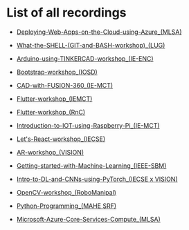 # List of all recordings

* [Deploying-Web-Apps-on-the-Cloud-using-Azure_(MLSA)](Support_Files/Deploying-Web-Apps-on-the-Cloud-using-Azure_(MLSA).md)

* [What-the-SHELL-(GIT-and-BASH-workshop)_(LUG)](Support_Files/What-the-SHELL-(GIT-and-BASH-workshop)_(LUG).md)

* [Arduino-using-TINKERCAD-workshop_(IE-ENC)](Support_Files/Arduino-using-TINKERCAD-workshop_(IE-ENC).md*)

* [Bootstrap-workshop_(IOSD)](Support_Files/Bootstrap-workshop_(IOSD).md)

* [CAD-with-FUSION-360_(IE-MCT)](Support_Files/CAD-with-FUSION-360_(IE-MCT).md)

* [Flutter-workshop_(IEMCT)](Support_Files/Flutter-workshop_(IEMCT).md)

* [Flutter-workshop_(RnC)](Support_Files/Flutter-workshop_(RnC).md)

* [Introduction-to-IOT-using-Raspberry-Pi_(IE-MCT)](Support_Files/Introduction-to-IOT-using-Raspberry-Pi_(IE-MCT).md)

* [Let's-React-workshop_(IECSE)](Support_Files/Let's-React-workshop_(IECSE).md)

* [AR-workshop_(VISION)](Support_Files/AR-workshop_(VISION).md)

* [Getting-started-with-Machine-Learning_(IEEE-SBM)](Support_Files/Getting-started-with-Machine-Learning_(IEEE-SBM).md)

* [Intro-to-DL-and-CNNs-using-PyTorch_(IECSE x VISION)](Support_Files/Intro-to-DL-and-CNNs-using-PyTorch_(IECSExVISION).md)

* [OpenCV-workshop_(RoboManipal)](Support_Files/OpenCV-workshop_(RoboManipal).md)

* [Python-Programming_(MAHE SRF)](Support_Files/Python-Programming_(MAHE-SRF).md)

* [Microsoft-Azure-Core-Services-Compute_(MLSA)](Support_Files/Microsoft-Azure-Core-Services-Compute_(MLSA).md)